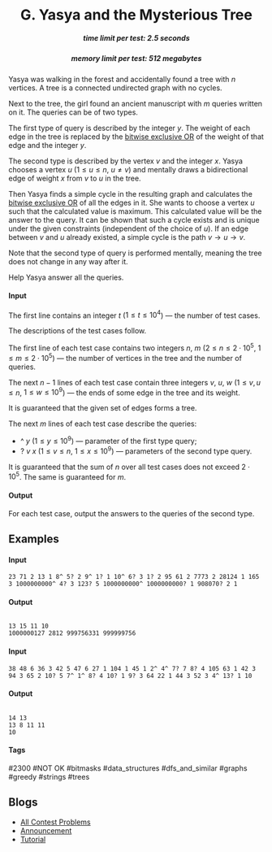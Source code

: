 <h1 style='text-align: center;'> G. Yasya and the Mysterious Tree</h1>

<h5 style='text-align: center;'>time limit per test: 2.5 seconds</h5>
<h5 style='text-align: center;'>memory limit per test: 512 megabytes</h5>

Yasya was walking in the forest and accidentally found a tree with $n$ vertices. A tree is a connected undirected graph with no cycles.

Next to the tree, the girl found an ancient manuscript with $m$ queries written on it. The queries can be of two types.

The first type of query is described by the integer $y$. The weight of each edge in the tree is replaced by the [bitwise exclusive OR](http://tiny.cc/xor_wiki_eng) of the weight of that edge and the integer $y$.

The second type is described by the vertex $v$ and the integer $x$. Yasya chooses a vertex $u$ ($1 \le u \le n$, $u \neq v$) and mentally draws a bidirectional edge of weight $x$ from $v$ to $u$ in the tree.

Then Yasya finds a simple cycle in the resulting graph and calculates the [bitwise exclusive OR](http://tiny.cc/xor_wiki_eng) of all the edges in it. She wants to choose a vertex $u$ such that the calculated value is maximum. This calculated value will be the answer to the query. It can be shown that such a cycle exists and is unique under the given constraints (independent of the choice of $u$). If an edge between $v$ and $u$ already existed, a simple cycle is the path $v \to u \to v$.

Note that the second type of query is performed mentally, meaning the tree does not change in any way after it.

Help Yasya answer all the queries.

#### Input

The first line contains an integer $t$ ($1 \le t \le 10^4$) — the number of test cases.

The descriptions of the test cases follow.

The first line of each test case contains two integers $n$, $m$ ($2 \le n \le 2 \cdot 10^5$, $1 \le m \le 2 \cdot 10^5$) — the number of vertices in the tree and the number of queries.

The next $n - 1$ lines of each test case contain three integers $v$, $u$, $w$ ($1 \le v, u \le n$, $1 \le w \le 10^9$) — the ends of some edge in the tree and its weight.

It is guaranteed that the given set of edges forms a tree.

The next $m$ lines of each test case describe the queries: 

* ^ $y$ ($1 \le y \le 10^9$) — parameter of the first type query;
* ? $v$ $x$ ($1 \le v \le n$, $1 \le x \le 10^9$) — parameters of the second type query.

It is guaranteed that the sum of $n$ over all test cases does not exceed $2 \cdot 10^5$. The same is guaranteed for $m$.

#### Output

For each test case, output the answers to the queries of the second type.

## Examples

#### Input


```text
23 71 2 13 1 8^ 5? 2 9^ 1? 1 10^ 6? 3 1? 2 95 61 2 7773 2 28124 1 165 3 1000000000^ 4? 3 123? 5 1000000000^ 1000000000? 1 908070? 2 1
```
#### Output

```text

13 15 11 10 
1000000127 2812 999756331 999999756 

```
#### Input


```text
38 48 6 36 3 42 5 47 6 27 1 104 1 45 1 2^ 4^ 7? 7 8? 4 105 63 1 42 3 94 3 65 2 10? 5 7^ 1^ 8? 4 10? 1 9? 3 64 22 1 44 3 52 3 4^ 13? 1 10
```
#### Output

```text

14 13 
13 8 11 11 
10 

```


#### Tags 

#2300 #NOT OK #bitmasks #data_structures #dfs_and_similar #graphs #greedy #strings #trees 

## Blogs
- [All Contest Problems](../Codeforces_Round_950_(Div._3).md)
- [Announcement](../blogs/Announcement.md)
- [Tutorial](../blogs/Tutorial.md)
